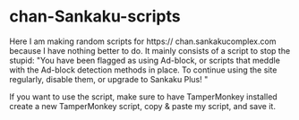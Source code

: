 # chan-Sankaku-scripts

Here I am making random scripts for https:// chan.sankakucomplex.com because I have nothing better to do. It mainly consists of a script to stop the stupid:
"You have been flagged as using Ad-block, or scripts that meddle with the Ad-block detection methods in place. To continue using the site regularly, disable them, or upgrade to Sankaku Plus! "

If you want to use the script, make sure to have TamperMonkey installed create a new TamperMonkey script,  copy & paste my script, and save it.
